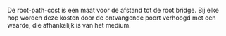 De root-path-cost is een maat voor de afstand tot de root bridge. Bij elke hop worden deze kosten door de ontvangende poort verhoogd met een waarde, die afhankelijk is van het medium.